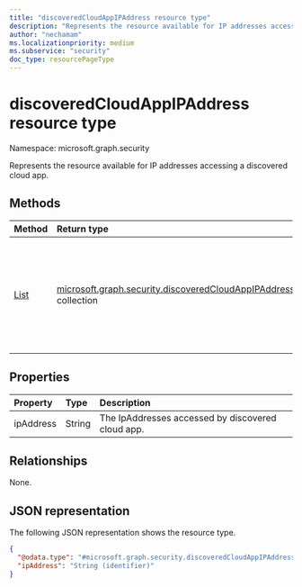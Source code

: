 ```yaml
---
title: "discoveredCloudAppIPAddress resource type"
description: "Represents the resource available for IP addresses accessing a discovered cloud app."
author: "nechamam"
ms.localizationpriority: medium
ms.subservice: "security"
doc_type: resourcePageType
---
```


# discoveredCloudAppIPAddress resource type

Namespace: microsoft.graph.security

Represents the resource available for IP addresses accessing a discovered cloud app.

## Methods
|Method|Return type|Description|
|:---|:---|:---|
|[List](../api/security-discoveredcloudappdetail-list-ipaddresses.md)|[microsoft.graph.security.discoveredCloudAppIPAddress](../resources/security-discoveredcloudappipaddress.md) collection|Get a list of the discovered apps and the IP addresses that are accessing the cloud app.|

## Properties
|Property|Type|Description|
|:---|:---|:---|
|ipAddress|String|The IpAddresses accessed by discovered cloud app.|

## Relationships
None.

## JSON representation
The following JSON representation shows the resource type.
<!-- {
  "blockType": "resource",
  "keyProperty": "ipAddress",
  "@odata.type": "microsoft.graph.security.discoveredCloudAppIPAddress",
  "openType": false
}
-->
``` json
{
  "@odata.type": "#microsoft.graph.security.discoveredCloudAppIPAddress",
  "ipAddress": "String (identifier)"
}
```

